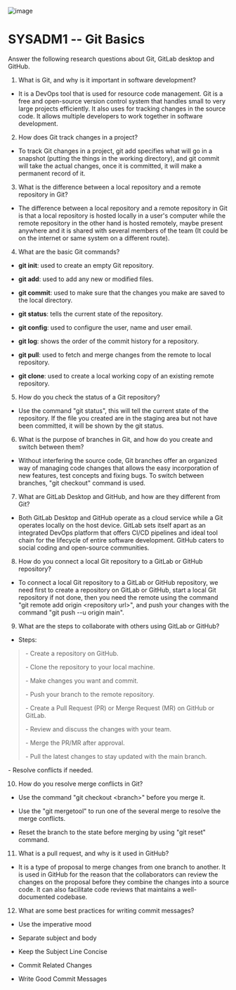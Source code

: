 ![image](https://github.com/user-attachments/assets/fc6eb333-bcdb-4fbb-9790-827717526bf4)


# SYSADM1 -- Git Basics

Answer the following research questions about Git, GitLab desktop and
GitHub.

1.  What is Git, and why is it important in software development?

-   It is a DevOps tool that is used for resource code management. Git
    is a free and open-source version control system that handles small
    to very large projects efficiently. It also uses for tracking
    changes in the source code. It allows multiple developers to work
    together in software development.

2.  How does Git track changes in a project?

-   To track Git changes in a project, git add specifies what will go in
    a snapshot (putting the things in the working directory), and git
    commit will take the actual changes, once it is committed, it will
    make a permanent record of it.

3.  What is the difference between a local repository and a remote
    repository in Git?

-   The difference between a local repository and a remote repository in
    Git is that a local repository is hosted locally in a user's
    computer while the remote repository in the other hand is hosted
    remotely, maybe present anywhere and it is shared with several
    members of the team (It could be on the internet or same system on a
    different route).

4.  What are the basic Git commands?

-   **git init**: used to create an empty Git repository.

-   **git add**: used to add any new or modified files.

-   **git commit**: used to make sure that the changes you make are
    saved to the local directory.

-   **git status**: tells the current state of the repository.

-   **git config**: used to configure the user, name and user email.

-   **git log**: shows the order of the commit history for a repository.

-   **git pull**: used to fetch and merge changes from the remote to
    local repository.

-   **git clone**: used to create a local working copy of an existing
    remote repository.

5.  How do you check the status of a Git repository?

-   Use the command "git status", this will tell the current state of
    the repository. If the file you created are in the staging area but
    not have been committed, it will be shown by the git status.

6.  What is the purpose of branches in Git, and how do you create and
    switch between them?

-   Without interfering the source code, Git branches offer an organized
    way of managing code changes that allows the easy incorporation of
    new features, test concepts and fixing bugs. To switch between
    branches, "git checkout" command is used.

7.  What are GitLab Desktop and GitHub, and how are they different from
    Git?

-   Both GitLab Desktop and GitHub operate as a cloud service while a
    Git operates locally on the host device. GitLab sets itself apart as
    an integrated DevOps platform that offers CI/CD pipelines and ideal
    tool chain for the lifecycle of entire software development. GitHub
    caters to social coding and open-source communities.

8.  How do you connect a local Git repository to a GitLab or GitHub
    repository?

-   To connect a local Git repository to a GitLab or GitHub repository,
    we need first to create a repository on GitLab or GitHub, start a
    local Git repository if not done, then you need the remote using the
    command "git remote add origin \<repository url\>", and push your
    changes with the command "git push --u origin main".

9.  What are the steps to collaborate with others using GitLab or
    GitHub?

-   Steps:

> \- Create a repository on GitHub.
>
> \- Clone the repository to your local machine.
>
> \- Make changes you want and commit.
>
> \- Push your branch to the remote repository.
>
> \- Create a Pull Request (PR) or Merge Request (MR) on GitHub or
> GitLab.
>
> \- Review and discuss the changes with your team.
>
> \- Merge the PR/MR after approval.
>
> \- Pull the latest changes to stay updated with the main branch.

\- Resolve conflicts if needed.

10. How do you resolve merge conflicts in Git?

-   Use the command "git checkout \<branch\>" before you merge it.

-   Use the "git mergetool" to run one of the several merge to resolve
    the merge conflicts.

-   Reset the branch to the state before merging by using "git reset"
    command.

11. What is a pull request, and why is it used in GitHub?

-   It is a type of proposal to merge changes from one branch to
    another. It is used in GitHub for the reason that the collaborators
    can review the changes on the proposal before they combine the
    changes into a source code. It can also facilitate code reviews that
    maintains a well-documented codebase.

12. What are some best practices for writing commit messages?

-   Use the imperative mood

-   Separate subject and body

-   Keep the Subject Line Concise

-   Commit Related Changes

-   Write Good Commit Messages
